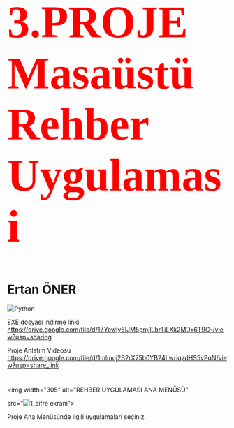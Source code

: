 
<h1 style="color:red; font-family:Times New Roman; font-size:77pt"> 3.PROJE Masaüstü Rehber Uygulamasi </h1>

<h1>Ertan ÖNER </h1>

<img src="https://www.python.org/static/img/python-logo.png" alt="Python"/>

EXE dosyası indirme linki  https://drive.google.com/file/d/1ZYcwIy6IJM5pmjlLbrTiLXk2MDx6T9G-/view?usp=sharing                 

Proje Anlatım Videosu   https://drive.google.com/file/d/1mlmuj2S2rX75b0YB24LwriqzdHS5vPqN/view?usp=share_link 


<h1></h1>


<img width="305" alt="REHBER UYGULAMASI ANA MENÜSÜ" 
  
src="![1_sifre ekrani](https://github.com/ertanoner/Proje-3-Masaustu-Rehber-Uygulamasi/assets/161921025/3ac96660-6c27-4322-872f-c0c1897d0bb3)">

Proje Ana Menüsünde ilgili uygulamaları seçiniz.

<h1></h1>





